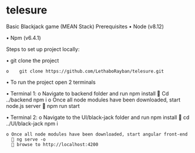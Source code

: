 # telesure
Basic Blackjack game (MEAN Stack)
Prerequisites 
•	Node (v8.12)

•	Npm (v6.4.1)

Steps to set up project locally:

•	git clone the project

    o	 git clone https://github.com/LethaboRayban/telesure.git
    
•	To run the project open 2 terminals
      
  •	Terminal 1:
      o	Navigate to backend folder and run npm install 
        	Cd ../backend npm i
      o	Once all node modules have been downloaded, start node.js server 
        	npm run start
        
        
 •	Terminal 2:
    o	Navigate to the UI/black-jack folder and run npm install
      	cd ../UI/black-jack npm i
      
    o Once all node modules have been downloaded, start angular front-end
      	ng serve -o
       browse to http://localhost:4200
      
  
